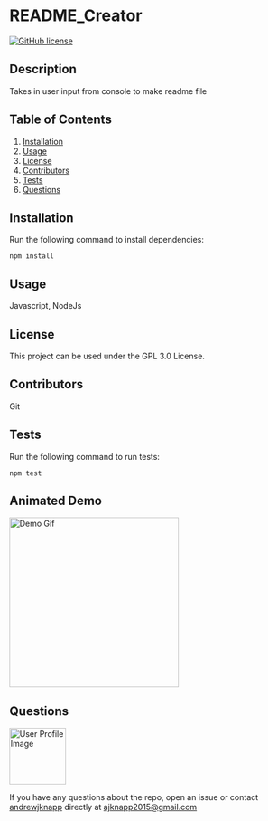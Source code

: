 # README_Creator

[![GitHub license](https://img.shields.io/badge/license-GPL-blue.svg)](https://github.com/andrewjknapp/README_Creator)

## Description

Takes in user input from console to make readme file

## Table of Contents
1. [Installation](#installation)
2. [Usage](#usage)
3. [License](#license)
4. [Contributors](#contributors)
5. [Tests](#tests)
6. [Questions](#questions)

## Installation<a name="installation"></a>

Run the following command to install dependencies:

```
npm install
```

## Usage<a name="usage"></a>

Javascript, NodeJs

## License<a name=license></a>

This project can be used under the GPL 3.0 License.

## Contributors<a name=contributors></a>

Git

## Tests<a name="tests"></a>

Run the following command to run tests:

```
npm test
```

## Animated Demo

<img src="readme_Creator.gif" alt="Demo Gif" width="300">

## Questions<a name="questions"></a>

<img src="https://avatars.githubusercontent.com/u/16299570?" alt="User Profile Image" height="100">

If you have any questions about the repo, open an issue or contact [andrewjknapp](https://github.com/andrewjknapp) directly at ajknapp2015@gmail.com